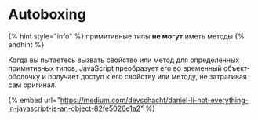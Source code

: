# Autoboxing

{% hint style="info" %}
примитивные типы **не могут** иметь методы
{% endhint %}

Когда вы пытаетесь вызвать свойство или метод для определенных примитивных типов, JavaScript преобразует его во временный объект-оболочку и получает доступ к его свойству или методу, не затрагивая сам оригинал.

{% embed url="https://medium.com/devschacht/daniel-li-not-everything-in-javascript-is-an-object-82fe5026e1a2" %}



